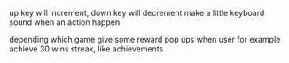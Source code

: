 up key will increment, down key will decrement
make a little keyboard sound when an action happen

depending which game give some reward pop ups when user for example achieve 30 wins streak, like achievements